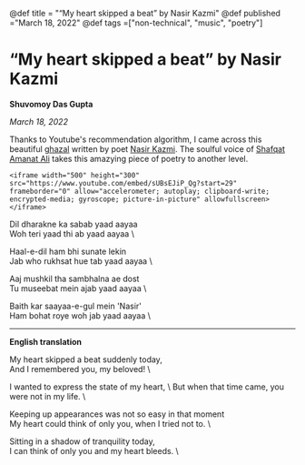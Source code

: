 @def title = "“My heart skipped a beat” by Nasir Kazmi"
@def published ="March 18, 2022"
@def tags =["non-technical", "music",  "poetry"]

# “My heart skipped a beat” by Nasir Kazmi

**Shuvomoy Das Gupta**

*March 18, 2022*

Thanks to Youtube's recommendation algorithm, I came across this beautiful [ghazal](https://en.wikipedia.org/wiki/Ghazal) written by poet [Nasir Kazmi](https://en.wikipedia.org/wiki/Nasir_Kazmi). The soulful voice of [Shafqat Amanat Ali](https://en.wikipedia.org/wiki/Shafqat_Amanat_Ali) takes this amazying piece of poetry to another level.

~~~
<iframe width="500" height="300" src="https://www.youtube.com/embed/sUBsEJiP_Qg?start=29" frameborder="0" allow="accelerometer; autoplay; clipboard-write; encrypted-media; gyroscope; picture-in-picture" allowfullscreen></iframe>
~~~

Dil dharakne ka sabab yaad aayaa \
Woh teri yaad thi ab yaad aayaa \

Haal-e-dil ham bhi sunate lekin \
Jab who rukhsat hue tab yaad aayaa \

Aaj mushkil tha sambhalna ae dost \
Tu museebat mein ajab yaad aayaa \

Baith kar saayaa-e-gul  mein 'Nasir' \
Ham bohat roye woh jab yaad aayaa \

---

**English translation**

My heart skipped a beat suddenly today, \
And I remembered you, my beloved! \

I wanted to express the state of my heart, \ 
But when that time came, you were not in my life. \

Keeping up appearances was not so easy in that moment \
My heart could think of only you, when I tried not to. \

Sitting in a shadow of tranquility today, \
I can think of only you and my heart bleeds. \

